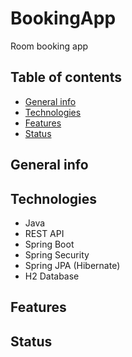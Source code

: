 # BookingApp
Room booking app

## Table of contents
* [General info](#general-info)
* [Technologies](#technologies)
* [Features](#features)
* [Status](#status)

## General info

## Technologies
* Java
* REST API
* Spring Boot
* Spring Security
* Spring JPA (Hibernate)
* H2 Database

## Features

## Status

